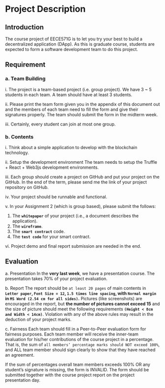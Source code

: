 # Project Description 


## Introduction
The course project of EECE571G is to let you try your best to build a decentralized application (DApp). As this is graduate course, students are expected to form a software development team to do this project. 

## Requirement 
### a. Team Building
i.	The project is a team-based project (i.e. group project). We have 3 ~ 5 students in each team. A team should have at least 3 students. 

ii.	Please print the team form given you in the appendix of this document out and the members of each team need to fill the form and give their signatures properly. The team should submit the form in the midterm week.

iii.	Certainly, every student can join at most one group. 

### b.	Contents
i.	Think about a simple application to develop with the blockchain technology.  

ii.	Setup the development environment 
The team needs to setup the Truffle + React + Web3js development environments. 

iii.	Each group should create a project on GitHub and put your project on the GitHub. In the end of the term, please send me the link of your project repository on GitHub. 

iv.	Your project should be runnable and functional.

v.	In your Assignment 2 (which is group based), please submit the follows:

1.	The **`whitepaper`** of your project (i.e., a document describes the application). 
2.	The **`wireframe`**.
3.	The **`smart contract`** code.
4.	The **`test code`** for your smart contract.

vi.	Project demo and final report submission are needed in the end.

## Evaluation 
a.	Presentation
In the **very last week**, we have a presentation course. The presentation takes 70% of your project evaluation. 

b.	Report
The report should be `at least 20 pages` of main contents in **`Letter paper`, `Font Size = 12`, `1.5 times line spacing`, with `Normal margin` in `MS Word (2.54 cm for all sides)`.** Pictures (like screenshots) are encouraged in the report, but **the number of pictures cannot exceed 15** and the size of picture should meet the following requirements **`(Height < 8cm and Width < 14cm)`**.
Violation with any of the above rules may result in the deduction of your project marks.

c.	Fairness
Each team should fill in a Peer-to-Peer evaluation form for fairness purposes.
Each team member will receive the inner-team evaluation for his/her contributions of the course project in a percentage. That is, the sum of `all members’ percentage marks should NOT exceed 100%`, and ALL team member should sign clearly to show that they have reached an agreement.

If the sum of percentages overall team members exceeds 100% OR any student’s signature is missing, the form is INVALID. The form should be submitted together with the course project report on the project presentation day.
